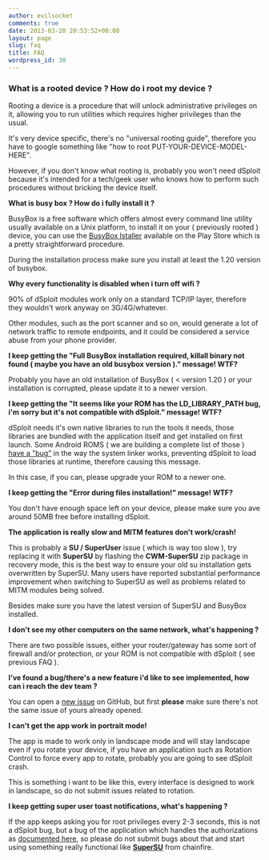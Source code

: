 ```yaml
---
author: evilsocket
comments: true
date: 2013-03-20 20:53:52+00:00
layout: page
slug: faq
title: FAQ
wordpress_id: 30
---
```





### **What is a rooted device ? How do i root my device ?**


Rooting a device is a procedure that will unlock administrative privileges on it, allowing you to run utilities which requires higher privileges
than the usual.

It's very device specific, there's no "universal rooting guide", therefore you have to google something like "how to root PUT-YOUR-DEVICE-MODEL-HERE".

However, if you don't know what rooting is, probably you won't need dSploit because it's intended for a tech/geek user who knows how to perform such procedures
without bricking the device itself.

**What is busy box ? How do i fully install it ?**

BusyBox is a free software which offers almost every command line utility usually available on a Unix platform, to install it on your ( previously rooted ) device,
you can use the [BusyBox Istaller](https://play.google.com/store/apps/details?id=com.jrummy.busybox.installer) available on the Play Store
which is a pretty straightforward procedure.

During the installation process make sure you install at least the 1.20 version of busybox.

**Why every functionality is disabled when i turn off wifi ?**

90% of dSploit modules work only on a standard TCP/IP layer, therefore they wouldn't work anyway on 3G/4G/whatever.

Other modules, such as the port scanner and so on, would generate a lot of network traffic to remote endpoints, and it could
be considered a service abuse from your phone provider.

**I keep getting the "Full BusyBox installation required, killall binary not found ( maybe you have an old busybox version )." message! WTF?**

Probably you have an old installation of BusyBox ( < version 1.20 ) or your installation is corrupted, please update it to a newer version.






**I keep getting the "It seems like your ROM has the LD_LIBRARY_PATH bug, i'm sorry but it's not compatible with dSploit." message! WTF?**

dSploit needs it's own native libraries to run the tools it needs, those libraries are bundled with the application itself and get installed on first launch.
Some Android ROMS ( we are building a complete list of those ) [have a "bug"](https://github.com/evilsocket/dsploit/issues/35) in the way the system linker works, preventing dSploit to load those libraries at runtime, therefore
causing this message.

In this case, if you can, please upgrade your ROM to a newer one.

**I keep getting the "Error during files installation!" message! WTF?**

You don't have enough space left on your device, please make sure you ave around 50MB free before installing dSploit.

**The application is really slow and MITM features don't work/crash!**

This is probably a **SU / SuperUser** issue ( which is way too slow ), try replacing it with **SuperSU** by flashing the **CWM-SuperSU** zip package in recovery mode,
this is the best way to ensure your old su installation gets overwritten by SuperSU. Many users have reported substantial performance improvement when switching to SuperSU as well as
problems related to MITM modules being solved.

Besides make sure you have the latest version of SuperSU and BusyBox installed.

**I don't see my other computers on the same network, what's happening ?**

There are two possible issues, either your router/gateway has some sort of firewall and/or protection, or your ROM is
not compatible with dSploit ( see previous FAQ ).

**I've found a bug/there's a new feature i'd like to see implemented, how can i reach the dev team ?**

You can open a [new issue](https://github.com/evilsocket/dsploit/issues) on GitHub, but first **please** make sure there's not
the same issue of yours already opened.

**I can't get the app work in portrait mode!**

The app is made to work only in landscape mode and will stay landscape even if you rotate your device, if you have an application such as Rotation Control to force every app to rotate, probably you are going to see dSploit crash.

This is something i want to be like this, every interface is designed to work in landscape, so do not submit issues related to rotation.

**I keep getting super user toast notifications, what's happening ?**

If the app keeps asking you for root privileges every 2-3 seconds, this is not a dSploit bug, but a bug of the application which handles the authorizations as [documented here](https://github.com/evilsocket/dsploit/issues/2), so please do not submit bugs about that and start using something really functional like **[SuperSU](https://play.google.com/store/apps/details?id=eu.chainfire.supersu)** from chainfire.


